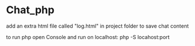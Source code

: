 # Chat_php
add an extra html file called "log.html" in project folder to save chat content

to run php open Console and run on localhost: php -S locahost:port
